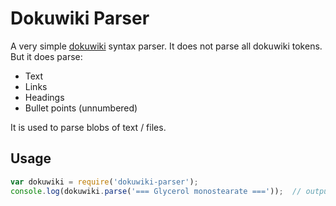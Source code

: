 # Dokuwiki Parser
A very simple [dokuwiki](https://www.dokuwiki.org/) syntax parser.  It does not parse all dokuwiki tokens.  But it does parse:
 - Text
 - Links
 - Headings
 - Bullet points (unnumbered)

It is used to parse blobs of text / files.

## Usage

```JavaScript
var dokuwiki = require('dokuwiki-parser');
console.log(dokuwiki.parse('=== Glycerol monostearate ==='));  // outputs: <h3>Glycerol monostearate</h3>
```
